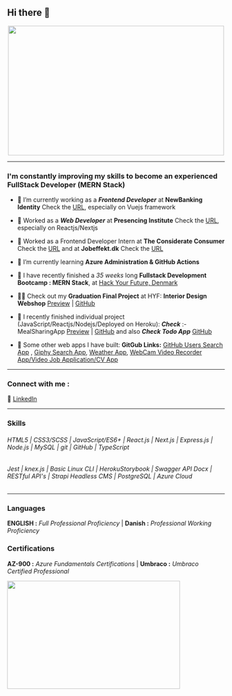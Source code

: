 ## Hi there 👋 

<p align="center">
<img src="https://www.pngitem.com/pimgs/m/274-2748326_coding-icons-hd-png-download.png" width="500" height="300" />
</p>

<hr />

### I'm constantly improving my skills to become an experienced FullStack Developer (MERN Stack)

- 🔭 I’m currently working as a ***Frontend Developer*** at **NewBanking Identity** Check the [URL](https://www.newbanking.com/), especially on Vuejs framework
- 🔭 Worked as a ***Web Developer*** at **Presencing Institute** Check the [URL](https://www.presencing.org/), especially on Reactjs/Nextjs
- 🔭 Worked as a Frontend Developer Intern at **The Considerate Consumer** Check the [URL](https://www.considerate-consumer.com/) and at **Jobeffekt.dk** Check the [URL](https://www.jobeffekt.dk/)

- 🌱 I’m currently learning **Azure Administration & GitHub Actions**

- 👯 I have recently finished a _35 weeks_ long **Fullstack Development Bootcamp : MERN Stack**,  at [Hack Your Future, Denmark](https://www.hackyourfuture.dk/) 

- 👩‍🎓 Check out my **Graduation Final Project** at HYF: **Interior Design Webshop**  [Preview](http://staging-webshop-class18-fp.herokuapp.com/) | [GitHub](https://github.com/HackYourFuture-CPH/fp-class18)

- 🌱 I recently finished individual project (JavaScript/Reactjs/Nodejs/Deployed on Heroku): _**Check**_ :- MealSharingApp [Preview](https://meal-sharing-app-hyf.herokuapp.com/) | [GitHub](https://github.com/BikramRawat/meal-sharing) and also _**Check Todo App**_ [GitHub](https://github.com/BikramRawat/todo-list)

- 🌱 Some other web apps I have built: **GitGub Links:** [GitHub Users Search App](https://github.com/BikramRawat/hyf-homework/tree/master/react/week4/github-users-search-app/src) , [Giphy Search App](https://github.com/BikramRawat/hyf-homework/tree/master/javascript/javascript3/week1/giphySearch), [Weather App](https://github.com/BikramRawat/hyf-homework/tree/master/javascript/javascript3/week1/weatherApp), [WebCam Video Recorder App/Video Job Application/CV App](https://github.com/BikramRawat/webcam-video-recorder)

<hr />

### Connect with me : 
👔 [LinkedIn](https://www.linkedin.com/in/bikram-rawat/)

<hr />

### Skills
###### HTML5 | CSS3/SCSS | JavaScript/ES6+ | React.js | Next.js | Express.js | Node.js | MySQL | git | GitHub | TypeScript 

###### Jest | knex.js | Basic Linux CLI | HerokuStorybook | Swagger API Docx | RESTful API's | Strapi Headless CMS | PostgreSQL | Azure Cloud

<hr />

### Languages
**ENGLISH :** _Full Professional Proficiency_ | **Danish :** _Professional Working Proficiency_

### Certifications
**AZ-900 :** _Azure Fundamentals Certifications_ | **Umbraco :** _Umbraco Certified Professional_






<p align="left">
<img src="https://miro.medium.com/max/3964/1*EBXc9eJ1YRFLtkNI_djaAw.png" width="400" height="250" />
</p>
